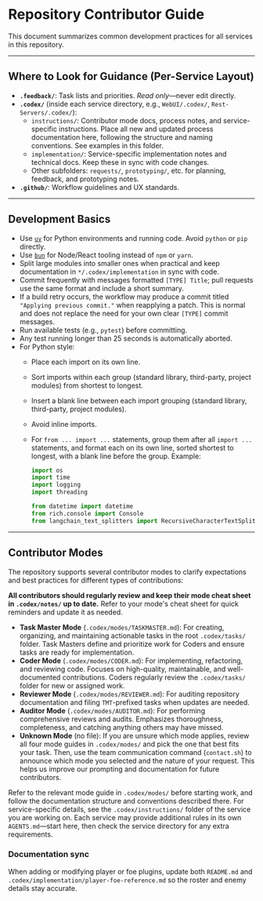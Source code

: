 # Repository Contributor Guide

This document summarizes common development practices for all services in this repository.

---


## Where to Look for Guidance (Per-Service Layout)
- **`.feedback/`**: Task lists and priorities. *Read only*—never edit directly.
- **`.codex/`** (inside each service directory, e.g., `WebUI/.codex/`, `Rest-Servers/.codex/`):
  - `instructions/`: Contributor mode docs, process notes, and service-specific instructions. Place all new and updated process documentation here, following the structure and naming conventions. See examples in this folder.
  - `implementation/`: Service-specific implementation notes and technical docs. Keep these in sync with code changes.
  - Other subfolders: `requests/`, `prototyping/`, etc. for planning, feedback, and prototyping notes.
- **`.github/`**: Workflow guidelines and UX standards.

---

## Development Basics
- Use [`uv`](https://github.com/astral-sh/uv) for Python environments and running code. Avoid `python` or `pip` directly.
- Use [`bun`](https://bun.sh/) for Node/React tooling instead of `npm` or `yarn`.
- Split large modules into smaller ones when practical and keep documentation in `*/.codex/implementation` in sync with code.
- Commit frequently with messages formatted `[TYPE] Title`; pull requests use the same format and include a short summary.
- If a build retry occurs, the workflow may produce a commit titled `"Applying previous commit."` when reapplying a patch.
  This is normal and does not replace the need for your own clear `[TYPE]` commit messages.
- Run available tests (e.g., `pytest`) before committing.
- Any test running longer than 25 seconds is automatically aborted.
- For Python style:
   - Place each import on its own line.
   - Sort imports within each group (standard library, third-party, project modules) from shortest to longest.
   - Insert a blank line between each import grouping (standard library, third-party, project modules).
   - Avoid inline imports.
   - For `from ... import ...` statements, group them after all `import ...` statements, and format each on its own line, sorted shortest to longest, with a blank line before the group. Example:

     ```python
     import os
     import time
     import logging
     import threading

     from datetime import datetime
     from rich.console import Console
     from langchain_text_splitters import RecursiveCharacterTextSplitter
     ```

---

## Contributor Modes
The repository supports several contributor modes to clarify expectations and best practices for different types of contributions:

**All contributors should regularly review and keep their mode cheat sheet in `.codex/notes/` up to date.**
Refer to your mode's cheat sheet for quick reminders and update it as needed.

- **Task Master Mode** (`.codex/modes/TASKMASTER.md`): For creating, organizing, and maintaining actionable tasks in the root `.codex/tasks/` folder. Task Masters define and prioritize work for Coders and ensure tasks are ready for implementation.
- **Coder Mode** (`.codex/modes/CODER.md`): For implementing, refactoring, and reviewing code. Focuses on high-quality, maintainable, and well-documented contributions. Coders regularly review the `.codex/tasks/` folder for new or assigned work.
- **Reviewer Mode** (`.codex/modes/REVIEWER.md`): For auditing repository documentation and filing `TMT`-prefixed tasks when updates are needed.
- **Auditor Mode** (`.codex/modes/AUDITOR.md`): For performing comprehensive reviews and audits. Emphasizes thoroughness, completeness, and catching anything others may have missed.
- **Unknown Mode** (no file): If you are unsure which mode applies, review all four mode guides in `.codex/modes/` and pick the one that best fits your task. Then, use the team communication command (`contact.sh`) to announce which mode you selected and the nature of your request. This helps us improve our prompting and documentation for future contributors.

Refer to the relevant mode guide in `.codex/modes/` before starting work, and follow the documentation structure and conventions described there. For service-specific details, see the `.codex/instructions/` folder of the service you are working on. Each service may provide additional rules in its own `AGENTS.md`—start here, then check the service directory for any extra requirements.

### Documentation sync
When adding or modifying player or foe plugins, update both `README.md` and `.codex/implementation/player-foe-reference.md` so the roster and enemy details stay accurate.
